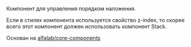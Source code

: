 Компонент для управления порядком наложения.

Если в стилях компонента используется свойство z-index, то скорее всего этот компонент должен использовать компонент Stack.

Основан на  [alfalab/core-components](https://github.com/alfa-laboratory/core-components)

